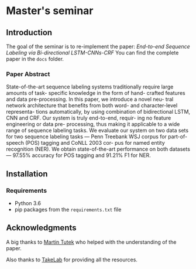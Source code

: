 # Master's seminar

## Introduction
The goal of the seminar is to re-implement the paper: *End-to-end Sequence Labeling via Bi-directional LSTM-CNNs-CRF*
You can find the complete paper in the `docs` folder.

### Paper Abstract
State-of-the-art sequence labeling systems
traditionally require large amounts of task-
specific knowledge in the form of hand-
crafted features and data pre-processing.
In this paper, we introduce a novel neu-
tral network architecture that benefits from
both word- and character-level representa-
tions automatically, by using combination
of bidirectional LSTM, CNN and CRF.
Our system is truly end-to-end, requir-
ing no feature engineering or data pre-
processing, thus making it applicable to
a wide range of sequence labeling tasks.
We evaluate our system on two data sets
for two sequence labeling tasks — Penn
Treebank WSJ corpus for part-of-speech
(POS) tagging and CoNLL 2003 cor-
pus for named entity recognition (NER).
We obtain state-of-the-art performance on
both datasets — 97.55% accuracy for POS
tagging and 91.21% F1 for NER.


## Installation

### Requirements
* Python 3.6
* pip packages from the `requirements.txt` file


## Acknowledgments
A big thanks to [Martin Tutek](https://www.linkedin.com/in/mtutek) who helped
with the understanding of the paper.

Also thanks to [TakeLab](http://takelab.fer.hr/) for providing all the resources.
